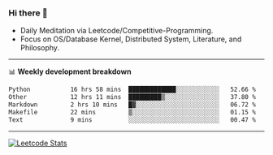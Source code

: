 ### Hi there 👋
* Daily Meditation via Leetcode/Competitive-Programming.
* Focus on OS/Database Kernel, Distributed System, Literature, and Philosophy.

-------

📊 **Weekly development breakdown**
<!--START_SECTION:waka-->

```txt
Python           16 hrs 58 mins  █████████████░░░░░░░░░░░░   52.66 %
Other            12 hrs 11 mins  █████████▒░░░░░░░░░░░░░░░   37.80 %
Markdown         2 hrs 10 mins   █▓░░░░░░░░░░░░░░░░░░░░░░░   06.72 %
Makefile         22 mins         ▒░░░░░░░░░░░░░░░░░░░░░░░░   01.15 %
Text             9 mins          ░░░░░░░░░░░░░░░░░░░░░░░░░   00.47 %
```

<!--END_SECTION:waka-->

-------

[![Leetcode Stats](https://leetcard.jacoblin.cool/hzhang413?font=Fira+Mono)](https://leetcode.com/fxrc)
<!-- ![image](./cyberpunk-ghost-in-the-shell.gif)
![image](./gis-archive.png) -->
